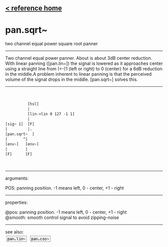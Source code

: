 [< reference home](ceammc_lib.html)
---

# pan.sqrt~


two channel equal power square root panner

---

Two channel equal power panner. About is about 3dB center reduction. With linear
            panning ([pan.lin~]) the signal is lowered as it approaches center using a straight
            line from (+-)1 (left or right) to 0 (center) for a 6dB reduction in the middle.A problem inherent to linear panning is that the perceived volume of the signal
            drops in the middle. [pan.sqrt~] solves this.<br>


---


```


          [hsl]
          |
          [lin->lin 0 127 -1 1]
          |
[sig~ 1]  [F]
|         |.
[pan.sqrt~  ]
|       ^|
[env~]   [env~]
|        |
[F]      [F]

            
```

---
arguments:

POS: panning position. -1 means
            left, 0 - center, +1 - right<br>

---
properties:

@pos: panning
            position. -1 means left, 0 - center, +1 - right<br>
@smooth: smooth control signal to avoid zipping-noise<br>

---
see also:<br>
[![pan.lin~](img/object_pan.lin~.png)](pan.lin~.html)
[![pan.cos~](img/object_pan.cos~.png)](pan.cos~.html)
